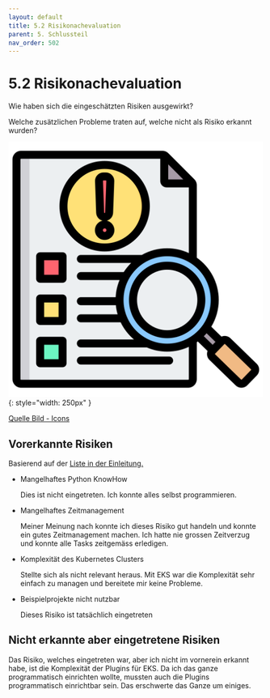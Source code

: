 ```yaml
---
layout: default
title: 5.2 Risikonachevaluation
parent: 5. Schlussteil
nav_order: 502
---
```


# 5.2 Risikonachevaluation

Wie haben sich die eingeschätzten Risiken ausgewirkt?

Welche zusätzlichen Probleme traten auf, welche nicht als Risiko erkannt wurden?

![Eingetretene Risiken](../ressources/icons/prevented_risk.png){: style="width: 250px" }

[Quelle Bild - Icons](../anhang/600-quellen.html#64-icons)

## Vorerkannte Risiken

Basierend auf der [Liste in der Einleitung.](../einleitung/203-risiken.html)

* Mangelhaftes Python KnowHow

    Dies ist nicht eingetreten. Ich konnte alles selbst programmieren.

* Mangelhaftes Zeitmanagement

    Meiner Meinung nach konnte ich dieses Risiko gut handeln und konnte ein gutes Zeitmanagement machen. Ich hatte nie grossen Zeitverzug und konnte alle Tasks zeitgemäss erledigen.

* Komplexität des Kubernetes Clusters

    Stellte sich als nicht relevant heraus. Mit EKS war die Komplexität sehr einfach zu managen und bereitete mir keine Probleme.

* Beispielprojekte nicht nutzbar

    Dieses Risiko ist tatsächlich eingetreten

## Nicht erkannte aber eingetretene Risiken

Das Risiko, welches eingetreten war, aber ich nicht im vornerein erkannt habe, ist die Komplexität der Plugins für EKS. Da ich das ganze programmatisch einrichten wollte, mussten auch die Plugins programmatisch einrichtbar sein. Das erschwerte das Ganze um einiges.
